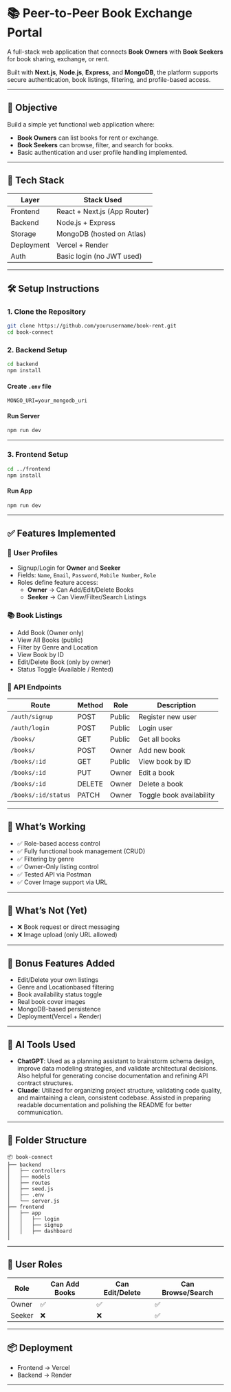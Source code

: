
# 📚 Peer-to-Peer Book Exchange Portal

A full-stack web application that connects **Book Owners** with **Book Seekers** for book sharing, exchange, or rent.

Built with **Next.js**, **Node.js**, **Express**, and **MongoDB**, the platform supports secure authentication, book listings, filtering, and profile-based access.

---

## 🎯 Objective

Build a simple yet functional web application where:
- **Book Owners** can list books for rent or exchange.
- **Book Seekers** can browse, filter, and search for books.
- Basic authentication and user profile handling implemented.

---

## 🔧 Tech Stack

| Layer     | Stack Used                    |
|-----------|-------------------------------|
| Frontend  | React + Next.js (App Router)  |
| Backend   | Node.js + Express             |
| Storage   | MongoDB (hosted on Atlas)     |
| Deployment |Vercel + Render
| Auth      | Basic login (no JWT used)     |

---

## 🛠️ Setup Instructions

### 1. Clone the Repository

```bash
git clone https://github.com/yourusername/book-rent.git
cd book-connect
```

### 2. Backend Setup

```bash
cd backend
npm install
```

#### Create `.env` file

```env
MONGO_URI=your_mongodb_uri
```

#### Run Server

```bash
npm run dev
```

---

### 3. Frontend Setup

```bash
cd ../frontend
npm install
```

#### Run App

```bash
npm run dev
```

---

## ✅ Features Implemented

### 🔐 User Profiles
- Signup/Login for **Owner** and **Seeker**
- Fields: `Name`, `Email`, `Password`, `Mobile Number`, `Role`
- Roles define feature access:
  - **Owner** → Can Add/Edit/Delete Books
  - **Seeker** → Can View/Filter/Search Listings

### 📚 Book Listings
- Add Book (Owner only)
- View All Books (public)
- Filter by Genre and Location
- View Book by ID
- Edit/Delete Book (only by owner)
- Status Toggle (Available / Rented)

### 🧪 API Endpoints

| Route | Method | Role | Description |
|-------|--------|------|-------------|
| `/auth/signup` | POST | Public | Register new user |
| `/auth/login` | POST | Public | Login user |
| `/books/` | GET | Public | Get all books |
| `/books/` | POST | Owner | Add new book |
| `/books/:id` | GET | Public | View book by ID |
| `/books/:id` | PUT | Owner | Edit a book |
| `/books/:id` | DELETE | Owner | Delete a book |
| `/books/:id/status` | PATCH | Owner | Toggle book availability |

---

## 🧪 What’s Working

- ✅ Role-based access control
- ✅ Fully functional book management (CRUD)
- ✅ Filtering by genre
- ✅ Owner-Only listing control
- ✅ Tested API via Postman
- ✅ Cover Image support via URL

---

## 🚧 What’s Not (Yet)

- ❌ Book request or direct messaging
- ❌ Image upload (only URL allowed)

---

## 🌟 Bonus Features Added

- Edit/Delete your own listings
- Genre and Locationbased filtering
- Book availability status toggle
- Real book cover images
- MongoDB-based persistence
- Deployment(Vercel + Render)

---

## 🤖 AI Tools Used

- **ChatGPT**: Used as a planning assistant to brainstorm schema design, improve data modeling strategies, and validate architectural decisions. Also helpful for generating concise documentation and refining API contract structures.
- **Cluade**: Utilized for organizing project structure, validating code quality, and maintaining a clean, consistent codebase. Assisted in preparing readable documentation and polishing the README for better communication. 

---

## 📂 Folder Structure

```
📦 book-connect
├── backend
│   ├── controllers
│   ├── models
│   ├── routes
│   ├── seed.js
│   ├── .env
│   └── server.js
├── frontend
│   ├── app
│   │   ├── login
│   │   ├── signup
│   │   ├── dashboard
│   
```

---

## 👥 User Roles

| Role   | Can Add Books | Can Edit/Delete | Can Browse/Search |
|--------|----------------|------------------|--------------------|
| Owner  | ✅              | ✅                | ✅                  |
| Seeker | ❌              | ❌                | ✅                  |

---

## 📦 Deployment 

- Frontend → Vercel
- Backend → Render 

---

